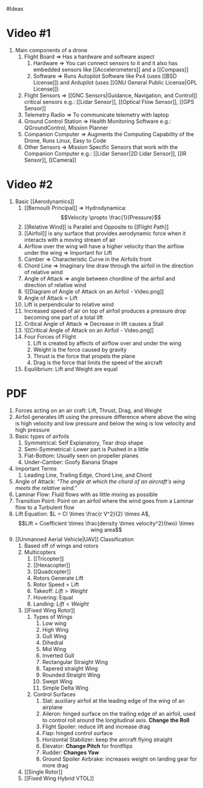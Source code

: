 #Ideas
# Video #1
1. Main components of a drone
	1. Flight Board $\Rightarrow$ Has a hardware and software aspect
		1. Hardware $\Rightarrow$ You can connect sensors to it and it also has embedded sensors like [[Accelerometers]] and a [[Compass]]
		2. Software $\Rightarrow$ Runs Autopilot Software like Px4 (uses [[BSD License]]) and Ardupilot (uses [[GNU General Public License|GPL License]])
	2. Flight Sensors $\Rightarrow$ [[GNC Sensors|Guidance, Navigation, and Control]] critical sensors e.g.: [[Lidar Sensor]], [[Optical Flow Sensor]], [[GPS Sensor]]
	3. Telemetry Radio $\Rightarrow$ To communicate telemetry with laptop
	4. Ground Control Station $\Rightarrow$ Health Monitoring Software e.g.: QGroundControl, Mission Planner
	5. Companion Computer $\Rightarrow$ Augments the Computing Capability of the Drone, Runs Linux, Easy to Code
	6. Other Sensors $\Rightarrow$ Mission Specific Sensors that work with the Companion Computer e.g.: [[Lidar Sensor|2D Lidar Sensor]], [[IR Sensor]], [[Camera]]
# Video #2
1. Basic [[Aerodynamics]]
	1. [[Bernoulli Principal]] $\Rightarrow$ Hydrodynamica: $$Velocity \propto \frac{1}{Pressure}$$
	2. [[Relative Wind]] is Parallel and Opposite to [[Flight Path]]
	3. [[Airfoil]] is any surface that provides aerodynamic force when it interacts with a moving stream of air
	4. Airflow over the wing will have a higher velocity than the airflow under the wing $\Rightarrow$ Important for Lift
	5. Camber $\Rightarrow$ Characteristic Curve in the Airfoils front
	6. Chord Line $\Rightarrow$ Imaginary line draw through the airfoil in the direction of relative wind
	7. Angle of Attack $\Rightarrow$ angle between chordline of the airfoil and direction of relative wind 
	8. ![[Diagram of Angle of Attack on an Airfoil - Video.png]]
	9. Angle of Attack $\propto$ Lift
	10. Lift is perpendicular to relative wind
	11. Increased speed of air on top of airfoil produces a pressure drop becoming one part of a total lift
	12. Critical Angle of Attack $\Rightarrow$ Decrease in lift causes a Stall
	13. ![[Critical Angle of Attack on an Airfoil - Video.png]]
	14. Four Forces of Flight
		1. Lift is created by affects of airflow over and under the wing
		2. Weight is the force caused by gravity
		3. Thrust is the force that propels the plane
		4. Drag is the force that limits the speed of the aircraft
	15. Equilibrium: Lift and Weight are equal

# PDF
1. Forces acting on an air craft: Lift, Thrust, Drag, and Weight
2. Airfoil generates lift using the pressure difference where above the wing is high velocity and low pressure and below the wing is low velocity and high pressure
3. Basic types of airfoils
	1. Symmetrical: Self Explanatory, Tear drop shape
	2. Semi-Symmetrical: Lower part is Pushed in a little
	3. Flat-Bottom: Usually seen on propeller planes
	4. Under-Camber: Goofy Banana Shape
4. Important Terms
	1. Leading Line, Trailing Edge, Chord Line, and Chord
5. Angle of Attack: *"The angle at which the chord of an aircraft's wing meets the relative wind."*
6. Laminar Flow: Fluid flows with as little mixing as possible
7. Transition Point: Point on an airfoil where the wind goes from a Laminar flow to a Turbulent flow
8. Lift Equation: $L = Cl \times \frac{r V^2}{2} \times A$, $$Lift = Coefficient \times \frac{density \times velocity^2}{two} \times wing area$$
9. [[Unmanned Aerial Vehicle|UAV]] Classification
	1. Based off of wings and rotors
	2. Multicopters
		1. [[Tricopter]]
		2. [[Hexacopter]]
		3. [[Quadcopter]]
		4. Rotors Generate Lift
		5. Rotor Speed $\propto$ Lift
		6. Takeoff: $Lift > Weight$
		7. Hovering: Equal
		8. Landing: $Lift < Weight$
	3. [[Fixed Wing Rotor]]
		1. Types of Wings
			1. Low wing 
			2. High Wing
			3. Gull Wing
			4. Dihedral 
			5. Mid Wing
			6. Inverted Gull
			7. Rectangular Straight Wing
			8. Tapered straight Wing
			9. Rounded Straight Wing
			10. Swept Wing
			11. Simple Delta Wing
		2. Control Surfaces
			1. Slat: auxiliary airfoil at the leading edge of the wing of an airplane
			2. Aileron: hinged surface on the trailing edge of an airfoil, used to control roll around the longitudinal axis. **Change the Roll**
			3. Flight Spoiler: reduce lift and increase drag
			4. Flap: hinged control surface
			5. Horizontal Stabilizer: keep the aircraft flying straight
			6. Elevator: **Change Pitch** for frontflips
			7. Rudder: **Changes Yaw**
			8. Ground Spoiler Airbrake: increases weight on landing gear for more drag
	4. [[Single Rotor]]
	5. [[Fixed Wing Hybrid VTOL]]